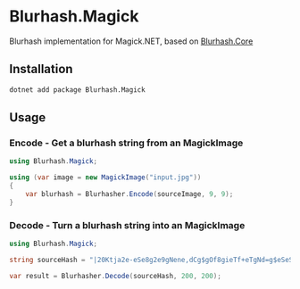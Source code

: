 # Blurhash.Magick
Blurhash implementation for Magick.NET, based on [Blurhash.Core](https://github.com/MarkusPalcer/blurhash.net)

## Installation
```bash
dotnet add package Blurhash.Magick
```

## Usage

### Encode - Get a blurhash string from an MagickImage
```csharp
using Blurhash.Magick;

using (var image = new MagickImage("input.jpg"))
{
	var blurhash = Blurhasher.Encode(sourceImage, 9, 9);
}
```

### Decode - Turn a blurhash string into an MagickImage
```csharp	
using Blurhash.Magick;

string sourceHash = "|20Ktja2e-eSe8g2e9gNene,dCg$gOf8gieTf+eTgNd=g$eSeSgOeng3f7heeng4e.eTfie.g3e.Z#d;g4gOg4f7e.f6f,gigNf+eSeSe-g3emg3g3e-eTgOgNf+g3eTf+eTf+emf+e.eTgNeng3e.gOe:fif5f6g3eTf+";

var result = Blurhasher.Decode(sourceHash, 200, 200);
```